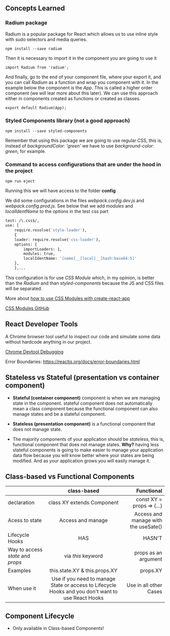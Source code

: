 ## Concepts Learned

### **Radium** package

Radium is a popular package for React which allows us to use inline style with sudo selectors and media queries.

``` npm install --save radium ```

Then it is necessary to import it in the component you are going to use it

``` import Radium from 'radium'; ```

And finally, go to the end of your component file, where your export it, and you can call *Radium* as a function and wrap you component with it. In the example below the component is the *App*. This is called a higher order component (we will lear more about this later). We can use this approach either in components created as functions or created as classes.

``` export default Radium(App); ```

### Styled Components library (not a good approach)

``` npm install --save styled-components ```

Remember that using this package we are going to use regular CSS, this is, instead of *backgroundColor: 'green'* we have to use *background-color: green*, for example.

### Command to access configurations that are under the hood in the project

```npm run eject```

Running this we will have access to the folder **config**

We did some configurations in the files *webpack.config.dev.js* and *webpack.config.prod.js*. See below that we add *modules* and *localIdentName* to the *options* in the test css part 

```sh
test: /\.css$/,
use: [
    require.resolve('style-loader'),
    {
    loader: require.resolve('css-loader'),
    options: {
        importLoaders: 1,
        modules: true, 
        localIdentName: '[name]__[local]__[hash:base64:5]'
    },
    },...

```

This configuration is for use *CSS Module* which, in my opinion, is better than the *Radium* and than *styled-components* because the JS and CSS files will be separated.

More about [how to use CSS Modules with create-react-app](https://medium.com/nulogy/how-to-use-css-modules-with-create-react-app-9e44bec2b5c2)

[CSS Modules GitHub]( https://github.com/css-modules/css-modules)

## React Developer Tools

A Chrome browser tool useful to inspect our code and simulate some data without hardcode anything in our project.

[Chrome Devtool Debugging](https://developers.google.com/web/tools/chrome-devtools/javascript/)

Error Boundaries: https://reactjs.org/docs/error-boundaries.html


## Stateless vs Stateful (presentation vs container component)

- **Stateful (container component)** component is when we are managing state in the component. stateful component does not automatically mean a class component because the functional component can also manage states and be a stateful component.

- **Stateless (presentation component)** is a functional component that does not manage state. 

- The majority components of your application should be *stateless*, this is, functional component that does not manage states. **Why?** having less stateful components is going to make easier to manage your application data flow because you will know better where your states are being modified. And as your application grows you will easily manage it.


## Class-based vs Functional Components

|          | class-based   |  Functional |
|----------|:-------------:|------:|
|declaration|class XY extends Component| const XY = props => {...} |
|Acess to state|    Access and manage   |   Access and manage with the useSate() |
| Lifecycle Hooks | HAS |    HASN'T |
| Way to access *state* and *props* | via *this* keyword| props as an argument|
|Examples | this.state.XY & this.props.XY | props.XY|
|When use it| Use if you need to manage State or access to Lifecycle Hooks and you don't want to use React Hooks | Use in all other Cases|

## Component Lifecycle

- Only available in Class-based Components!